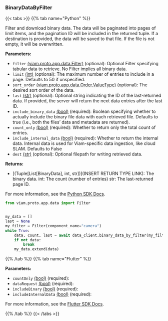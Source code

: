 ### BinaryDataByFilter

{{< tabs >}}
{{% tab name="Python" %}}

Filter and download binary data. The data will be paginated into pages of limit items, and the pagination ID will be included in the returned tuple. If a destination is provided, the data will be saved to that file. If the file is not empty, it will be overwritten.

**Parameters:**

- `filter` [(viam.proto.app.data.Filter)](https://python.viam.dev/autoapi/viam/proto/app/data/index.html#viam.proto.app.data.Filter) (optional): Optional Filter specifying tabular data to retrieve. No Filter implies all binary data.
- `limit` [(int)](<INSERT PARAM TYPE LINK>) (optional): The maximum number of entries to include in a page. Defaults to 50 if unspecified.
- `sort_order` [(viam.proto.app.data.Order.ValueType)](https://python.viam.dev/autoapi/viam/proto/app/data/index.html#viam.proto.app.data.Order) (optional): The desired sort order of the data.
- `last` [(str)](<INSERT PARAM TYPE LINK>) (optional): Optional string indicating the ID of the last-returned data. If provided, the server will return the next data entries after the last ID.
- `include_binary_data` [(bool)](https://docs.python.org/3/library/stdtypes.html#boolean-type-bool) (required): Boolean specifying whether to actually include the binary file data with each retrieved file. Defaults to true (i.e., both the files’ data and metadata are returned).
- `count_only` [(bool)](https://docs.python.org/3/library/stdtypes.html#boolean-type-bool) (required): Whether to return only the total count of entries.
- `include_internal_data` [(bool)](https://docs.python.org/3/library/stdtypes.html#boolean-type-bool) (required): Whether to return the internal data. Internal data is used for Viam-specific data ingestion, like cloud SLAM. Defaults to False
- `dest` [(str)](<INSERT PARAM TYPE LINK>) (optional): Optional filepath for writing retrieved data.


**Returns:**

- [(Tuple[List[BinaryData], int, str])](INSERT RETURN TYPE LINK): The binary data. int: The count (number of entries) str: The last-returned page ID.

For more information, see the [Python SDK Docs](https://python.viam.dev/autoapi/viam/app/data_client/index.html#viam.app.data_client.DataClient.binary_data_by_filter).

``` python {class="line-numbers linkable-line-numbers"}
from viam.proto.app.data import Filter


my_data = []
last = None
my_filter = Filter(component_name="camera")
while True:
    data, count, last = await data_client.binary_data_by_filter(my_filter, last)
    if not data:
        break
    my_data.extend(data)

```

{{% /tab %}}
{{% tab name="Flutter" %}}

**Parameters:**

- `countOnly` [(bool)](https://api.flutter.dev/flutter/dart-core/bool-class.html) (required):
- `dataRequest` [(bool)](https://api.flutter.dev/flutter/dart-core/bool-class.html) (required):
- `includeBinary` [(bool)](https://api.flutter.dev/flutter/dart-core/bool-class.html) (required):
- `includeInternalData` [(bool)](https://api.flutter.dev/flutter/dart-core/bool-class.html) (required):


For more information, see the [Flutter SDK Docs](https://flutter.viam.dev/viam_protos.app.data/DataServiceClient/binaryDataByFilter.html).

{{% /tab %}}
{{< /tabs >}}
